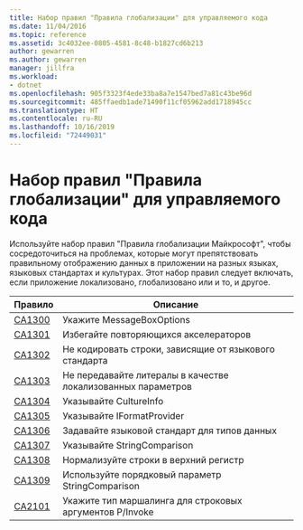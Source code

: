 ```yaml
---
title: Набор правил "Правила глобализации" для управляемого кода
ms.date: 11/04/2016
ms.topic: reference
ms.assetid: 3c4032ee-0805-4581-8c48-b1827cd6b213
author: gewarren
ms.author: gewarren
manager: jillfra
ms.workload:
- dotnet
ms.openlocfilehash: 905f3323f4ede33ba8a7e1547bed7a81c43be96d
ms.sourcegitcommit: 485ffaedb1ade71490f11cf05962add1718945cc
ms.translationtype: HT
ms.contentlocale: ru-RU
ms.lasthandoff: 10/16/2019
ms.locfileid: "72449031"
---
```

# <a name="globalization-rules-rule-set-for-managed-code"></a>Набор правил "Правила глобализации" для управляемого кода

Используйте набор правил "Правила глобализации Майкрософт", чтобы сосредоточиться на проблемах, которые могут препятствовать правильному отображению данных в приложении на разных языках, языковых стандартах и культурах. Этот набор правил следует включать, если приложение локализовано, глобализовано или и то, и другое.

|Правило|Описание|
|----------|-----------------|
|[CA1300](../code-quality/ca1300-specify-messageboxoptions.md)|Укажите MessageBoxOptions|
|[CA1301](../code-quality/ca1301-avoid-duplicate-accelerators.md)|Избегайте повторяющихся акселераторов|
|[CA1302](../code-quality/ca1302-do-not-hardcode-locale-specific-strings.md)|Не кодировать строки, зависящие от языкового стандарта|
|[CA1303](../code-quality/ca1303-do-not-pass-literals-as-localized-parameters.md)|Не передавайте литералы в качестве локализованных параметров|
|[CA1304](../code-quality/ca1304-specify-cultureinfo.md)|Указывайте CultureInfo|
|[CA1305](../code-quality/ca1305-specify-iformatprovider.md)|Указывайте IFormatProvider|
|[CA1306](../code-quality/ca1306-set-locale-for-data-types.md)|Задавайте языковой стандарт для типов данных|
|[CA1307](../code-quality/ca1307-specify-stringcomparison.md)|Указывайте StringComparison|
|[CA1308](../code-quality/ca1308-normalize-strings-to-uppercase.md)|Нормализуйте строки в верхний регистр|
|[CA1309](../code-quality/ca1309-use-ordinal-stringcomparison.md)|Используйте порядковый параметр StringComparison|
|[CA2101](../code-quality/ca2101.md)|Укажите тип маршалинга для строковых аргументов P/Invoke|
